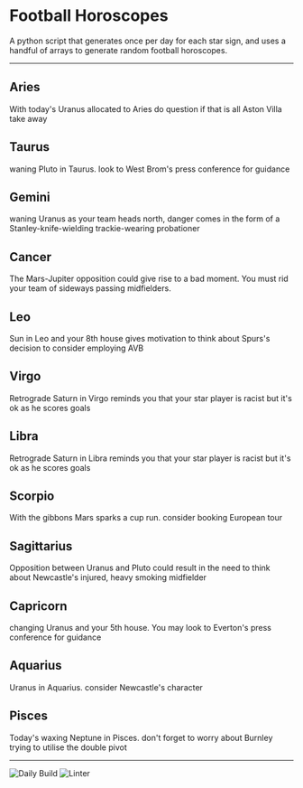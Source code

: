 # Football Horoscopes

A python script that generates once per day for each star sign, and uses a handful of arrays to generate random football horoscopes.

---

<!-- horoscopes_item starts -->
<h2>Aries</h2><p>With today's Uranus allocated to Aries do question if that is all Aston Villa take away</p><h2>Taurus</h2><p>waning Pluto in Taurus. look to West Brom's press conference for guidance</p><h2>Gemini</h2><p>waning Uranus as your team heads north, danger comes in the form of a Stanley-knife-wielding trackie-wearing probationer</p><h2>Cancer</h2><p>The Mars-Jupiter opposition could give rise to a bad moment. You must rid your team of sideways passing midfielders.</p><h2>Leo</h2><p>Sun in Leo and your 8th house gives motivation to think about Spurs's decision to consider employing AVB</p><h2>Virgo</h2><p>Retrograde Saturn in Virgo reminds you that your star player is racist but it's ok as he scores goals</p><h2>Libra</h2><p>Retrograde Saturn in Libra reminds you that your star player is racist but it's ok as he scores goals</p><h2>Scorpio</h2><p>With the gibbons Mars sparks a cup run. consider booking European tour</p><h2>Sagittarius</h2><p>Opposition between Uranus and Pluto could result in the need to think about Newcastle's injured, heavy smoking midfielder</p><h2>Capricorn</h2><p>changing Uranus and your 5th house. You may look to Everton's press conference for guidance</p><h2>Aquarius</h2><p>Uranus in Aquarius. consider Newcastle's character</p><h2>Pisces</h2><p>Today's waxing Neptune in Pisces. don't forget to worry about Burnley trying to utilise the double pivot</p>
<!-- horoscopes_item ends -->

---

![Daily Build](https://github.com/MatBenfield/horofootball.thechels.uk/workflows/Daily%20Build/badge.svg) ![Linter](https://github.com/MatBenfield/horofootball.thechels.uk/workflows/Linter/badge.svg)
